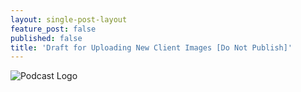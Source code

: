 ```yaml
---
layout: single-post-layout
feature_post: false
published: false
title: 'Draft for Uploading New Client Images [Do Not Publish]'
---
```

![Podcast Logo]({{site.baseurl}}/img/podcastlogo.jpg)
